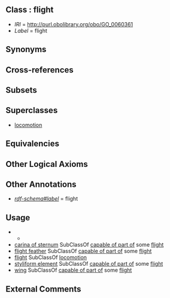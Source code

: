 
## Class : flight

 * *IRI* = http://purl.obolibrary.org/obo/GO_0060361
 * *Label* = flight

## Synonyms


## Cross-references


## Subsets


## Superclasses

 * [locomotion](../../GO/11/GO_0040011.md)

## Equivalencies


## Other Logical Axioms


## Other Annotations

 * *[rdf-schema#label](../../el/rdf-schema#label.md)* = flight

## Usage

 * -
 * [carina of sternum](../../UBERON/04/UBERON_0011604.md) SubClassOf [capable of part of](../../RO/16/RO_0002216.md) some [flight](../../GO/61/GO_0060361.md)
 * [flight feather](../../UBERON/93/UBERON_0011793.md) SubClassOf [capable of part of](../../RO/16/RO_0002216.md) some [flight](../../GO/61/GO_0060361.md)
 * [flight](../../GO/61/GO_0060361.md) SubClassOf [locomotion](../../GO/11/GO_0040011.md)
 * [styliform element](../../UBERON/61/UBERON_0035561.md) SubClassOf [capable of part of](../../RO/16/RO_0002216.md) some [flight](../../GO/61/GO_0060361.md)
 * [wing](../../UBERON/23/UBERON_0000023.md) SubClassOf [capable of part of](../../RO/16/RO_0002216.md) some [flight](../../GO/61/GO_0060361.md)

## External Comments

